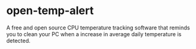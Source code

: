 # open-temp-alert
A free and open source CPU temperature tracking software that reminds you to clean your PC when a increase in average daily  temperature is detected.
